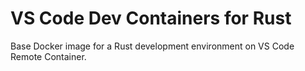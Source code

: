 # VS Code Dev Containers for Rust

Base Docker image for a Rust development environment on VS Code Remote Container.
